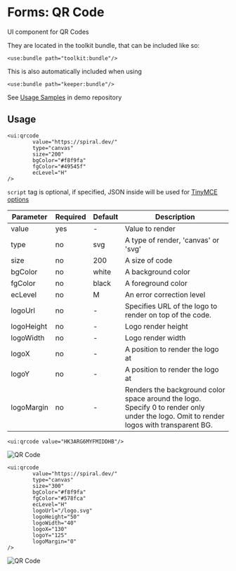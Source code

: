 # Forms: QR Code

UI component for QR Codes

They are located in the toolkit bundle, that can be included like so:

```xhtml
<use:bundle path="toolkit:bundle"/>
```

This is also automatically included when using

```xhtml
<use:bundle path="keeper:bundle"/>
```

See [Usage Samples](https://github.com/spiral/app-keeper/blob/master/app/views/keeper/showcase/qrcode.dark.php) in demo
repository

## Usage

```xhtml
<ui:qrcode
        value="https://spiral.dev/"
        type="canvas"
        size="200"
        bgColor="#f8f9fa"
        fgColor="#49545f"
        ecLevel="H"
/>
```

`script` tag is optional, if specified, JSON inside will be used
for [TinyMCE options](https://www.tiny.cloud/docs/configure/)

| Parameter  | Required | Default | Description                                                                                                                |
|------------|----------|---------|----------------------------------------------------------------------------------------------------------------------------|
| value      | yes      | -       | Value to render                                                                                                            |
| type       | no       | svg     | A type of render, 'canvas' or 'svg'                                                                                          |
| size       | no       | 200     | A size of code                                                                                                               |
| bgColor    | no       | white   | A background color                                                                                                           |
| fgColor    | no       | black   | A foreground color                                                                                                           |
| ecLevel    | no       | M       | An error correction level                                                                                                     |
| logoUrl    | no       | -       | Specifies URL of the logo to render on top of the code.                                                                            |
| logoHeight | no       | -       | Logo render height                                                                                                         |
| logoWidth  | no       | -       | Logo render width                                                                                                          |
| logoX      | no       | -       | A position to render the logo at                                                                                                 |
| logoY      | no       | -       | A position to render the logo at                                                                                                 |
| logoMargin | no       | -       | Renders the background color space around the logo. Specify 0 to render only under the logo. Omit to render logos with transparent BG. |

```xhtml
<ui:qrcode value="HK3ARG6MYFMIDDHB"/>
```

![QR Code](https://user-images.githubusercontent.com/16134699/103222713-b6914480-4935-11eb-8499-07e9b2d57b52.png)

```xhtml
<ui:qrcode
        value="https://spiral.dev/"
        type="canvas"
        size="300"
        bgColor="#f8f9fa"
        fgColor="#578fca"
        ecLevel="H"
        logoUrl="/logo.svg"
        logoHeight="50"
        logoWidth="40"
        logoX="130"
        logoY="125"
        logoMargin="0"
/>
```

![QR Code](https://user-images.githubusercontent.com/16134699/103222715-b729db00-4935-11eb-98f2-6c9adddd3124.png)

